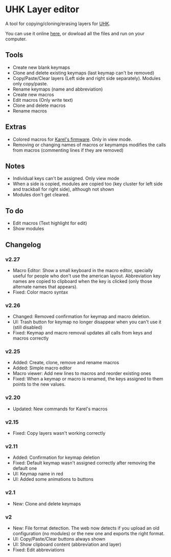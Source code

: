 # UHK Layer editor

A tool for copying/cloning/erasing layers for [UHK](https://github.com/UltimateHackingKeyboard/agent).

You can use it online [here](https://izk666.github.io/UHK-Viewer/), or dowload all the files and run on your computer.


## Tools

- Create new blank keymaps
- Clone and delete existing keymaps (last keymap can't be removed)
- Copy/Paste/Clear layers (Left side and right side separately). Modules only copy/paste.
- Rename keymaps (name and abbreviation)
- Create new macros
- Edit macros (Only write text)
- Clone and delete macros
- Rename macros

## Extras

- Colored macros for [Karel's firmware](https://github.com/kareltucek). Only in view mode.
- Removing or changing names of macros or keymamps modifies the calls from macros (commenting lines if they are removed)

## Notes

- Individual keys can't be assigned. Only view mode
- When a side is copied, modules are copied too (key cluster for left side and trackball for right side), although not shown
- Modules don't get cleared.

## To do
- Edit macros (Text highlight for edit)
- Show modules

## Changelog

### v2.27
- Macro Editor: Show a small keyboard in the macro editor, specially useful for people who don't use the american layout. Abbreviation key names are copied to clipboard when the key is clicked (only those alternate names that appears).
- Fixed: Color macro syntax

### v2.26
- Changed: Removed confirmation for keymap and macro deletion.
- UI: Trash button for keymap no longer disappear when you can't use it (still disabled)
- Fixed: Keymap and macro removal updates all calls from keys and macros correctly

### v2.25
- Added: Create, clone, remove and rename macros
- Added: Simple macro editor
- Macro viewer: Add new lines to macros and reorder existing ones
- Fixed: When a keymap or macro is renamed, the keys assigned to them points to the new values.

### v2.20
- Updated: New commands for Karel's macros

### v2.15
- Fixed: Copy layers wasn't working correctly

### v2.11
- Added: Confirmation for keymap deletion
- Fixed: Default keymap wasn't assigned correctly after removing the default one
- UI: Keymap name in red
- UI: Added some animations to buttons

### v2.1
- New: Clone and delete keymaps

### v2
- New: File format detection. The web now detects if you upload an old configuration (no modules) or the new one and exports the right format.
- UI: Copy/Paste/Clear buttons always shown
- UI: Show clipboard content (abbreviation and layer)
- Fixed: Edit abbreviations
